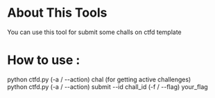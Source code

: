 # About This Tools
You can use this tool for submit some challs on ctfd template
# How to use : 
python ctfd.py (-a / --action) chal (for getting active challenges) <br/>
python ctfd.py (-a / --action) submit --id chall_id (-f / --flag) your_flag
